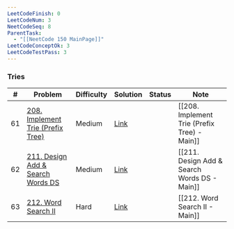 ```yaml
---
LeetCodeFinish: 0
LeetCodeNum: 3
NeetCodeSeq: 8
ParentTask:
  - "[[NeetCode 150 MainPage]]"
LeetCodeConceptOk: 3
LeetCodeTestPass: 3
---
```


### Tries

| #   | Problem                                                                                                                    | Difficulty | Solution                                                                         | Status | Note                                         |
| --- | -------------------------------------------------------------------------------------------------------------------------- | ---------- | -------------------------------------------------------------------------------- | ------ | -------------------------------------------- |
| 61  | [208. Implement Trie (Prefix Tree)](https://leetcode.com/problems/implement-trie-prefix-tree/)                             | Medium     | [Link](https://neetcode.io/solutions/implement-trie-prefix-tree)                 |        | [[208. Implement Trie (Prefix Tree) - Main]] |
| 62  | [211. Design Add & Search Words DS](https://leetcode.com/problems/design-add-and-search-words-data-structure/description/) | Medium     | [Link](https://neetcode.io/solutions/design-add-and-search-words-data-structure) |        | [[211. Design Add & Search Words DS - Main]] |
| 63  | [212. Word Search II](https://leetcode.com/problems/word-search-ii/)                                                       | Hard       | [Link](https://neetcode.io/solutions/word-search-ii)                             |        | [[212. Word Search II - Main]]               |
